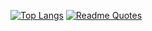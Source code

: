 [![Top Langs](https://github-readme-stats.vercel.app/api/top-langs/?username=Alexey-Postnov888&layout=compact)](https://github.com/anuraghazra/github-readme-stats)
[![Readme Quotes](https://quotes-github-readme.vercel.app/api?type=horizontal&theme=light)](https://github.com/piyushsuthar/github-readme-quotes)

